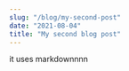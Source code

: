 ```yaml
---
slug: "/blog/my-second-post"
date: "2021-08-04"
title: "My second blog post"
---
```


it uses markdownnnn
